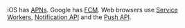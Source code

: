 iOS has [APNs](https://developer.apple.com/library/archive/documentation/NetworkingInternet/Conceptual/RemoteNotificationsPG/APNSOverview.html#//apple_ref/doc/uid/TP40008194-CH8-SW1). Google has [FCM](https://firebase.google.com/docs/cloud-messaging/concept-options). Web browsers use [Service Workers](https://caniuse.com/serviceworkers), [Notification API](https://caniuse.com/mdn-api_notification) and the [Push API](https://caniuse.com/push-api).